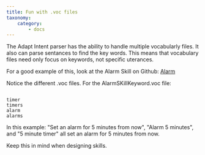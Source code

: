 ```yaml
---
title: Fun with .voc files
taxonomy:
    category:
        - docs
---
```



The Adapt Intent parser has the ability to handle multiple vocabularly files. It also can parse sentances to find the key words. This means that vocabulary files need only focus on keywords, not specific uterances. 


For a good example of this, look at the Alarm Skill on Github:
[Alarm](https://github.com/MycroftAI/skill-alarm)




Notice the different .voc files. For the AlarmSKillKeyword.voc file:

````

timer
timers
alarm
alarms
````

In this example:
"Set an alarm for 5 minutes from now",
"Alarm 5 minutes", and "5 minute timer"
all set an alarm for 5 minutes from now.


Keep this in mind when designing skills.